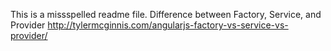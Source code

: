 This is a missspelled readme file. 
Difference between Factory, Service, and Provider
http://tylermcginnis.com/angularjs-factory-vs-service-vs-provider/